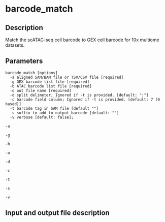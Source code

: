 # barcode_match

## Description
Match the scATAC-seq cell barcode to GEX cell barcode for 10x multiome
datasets. 

## Parameters
```
barcode_match [options]
  -a aligned SAM/BAM file or TSV/CSV file [required]
  -g GEX barcode list file [required]
  -b ATAC barcode list file [required]
  -o out file name [required]
  -d split delimeter; Ignored if -t is provided. [default: ":"]
  -c barcode field column; Ignored if -t is provided. [default: 7 (0 based)]
  -t barcode tag in SAM file [default ""]
  -s suffix to add to output barcode [default: ""]
  -v verbose [default: false];
```

`-a`

`-g`

`-b`

`-o`

`-d`

`-c`

`-t`

`-s`

`-v`

## Input and output file description
